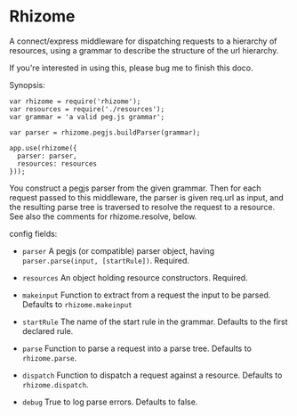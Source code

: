 # Rhizome

A connect/express middleware for dispatching requests to a
hierarchy of resources, using a grammar to describe the
structure of the url hierarchy.

If you're interested in using this, please bug me to finish this doco.

Synopsis:

    var rhizome = require('rhizome');
    var resources = require('./resources');
    var grammar = 'a valid peg.js grammar';

    var parser = rhizome.pegjs.buildParser(grammar);

    app.use(rhizome({
      parser: parser,
      resources: resources
    }));

You construct a pegjs parser from the given grammar.
Then for each request passed to this middleware, the parser
is given req.url as input, and the resulting parse tree is
traversed to resolve the request to a resource. See also the
comments for rhizome.resolve, below.

config fields:

* `parser` A pegjs (or compatible) parser object, having `parser.parse(input, [startRule])`. Required.

* `resources` An object holding resource constructors. Required.

* `makeinput` Function to extract from a request the input to be parsed. Defaults to `rhizome.makeinput`

* `startRule` The name of the start rule in the grammar. Defaults to the first declared rule.

* `parse` Function to parse a request into a parse tree. Defaults to `rhizome.parse`.

* `dispatch` Function to dispatch a request against a resource. Defaults to `rhizome.dispatch`.

* `debug` True to log parse errors. Defaults to false.

